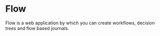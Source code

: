 # Flow
Flow is a web application by which you can create workflows, decision trees and flow based journals.
